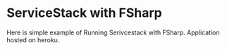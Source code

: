 # ServiceStack with FSharp #


Here is simple example of Running Serivcestack with FSharp. Application hosted on heroku.


